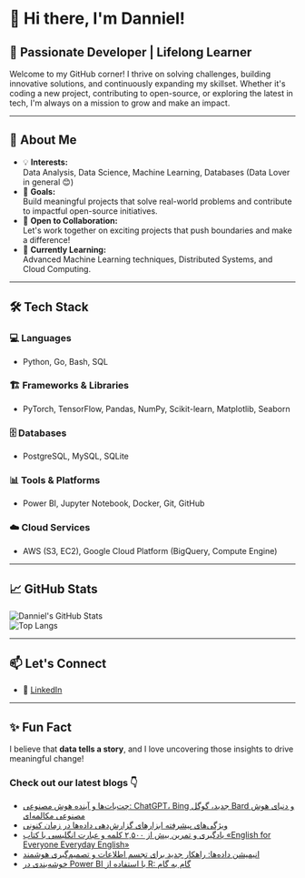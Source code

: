 # 👋 Hi there, I'm Danniel!

## 🚀 Passionate Developer | Lifelong Learner

Welcome to my GitHub corner! I thrive on solving challenges, building innovative solutions, and continuously expanding my skillset. Whether it's coding a new project, contributing to open-source, or exploring the latest in tech, I'm always on a mission to grow and make an impact.

---

## 🌟 About Me

- 💡 **Interests:**  
  Data Analysis, Data Science, Machine Learning, Databases (Data Lover in general 😊)  
- 🎯 **Goals:**  
  Build meaningful projects that solve real-world problems and contribute to impactful open-source initiatives.  
- 🤝 **Open to Collaboration:**  
  Let's work together on exciting projects that push boundaries and make a difference!  
- 🌱 **Currently Learning:**  
  Advanced Machine Learning techniques, Distributed Systems, and Cloud Computing.  

---

## 🛠️ Tech Stack

### 💻 Languages  
- Python, Go, Bash, SQL  

### 🏗️ Frameworks & Libraries  
- PyTorch, TensorFlow, Pandas, NumPy, Scikit-learn, Matplotlib, Seaborn  

### 🗄️ Databases  
- PostgreSQL, MySQL, SQLite  

### 📊 Tools & Platforms  
- Power BI, Jupyter Notebook, Docker, Git, GitHub  

### ☁️ Cloud Services  
- AWS (S3, EC2), Google Cloud Platform (BigQuery, Compute Engine)  

---

## 📈 GitHub Stats  

![Danniel's GitHub Stats](https://github-readme-stats.vercel.app/api?username=Danniel4ev&show_icons=true&theme=radical)  
![Top Langs](https://github-readme-stats.vercel.app/api/top-langs/?username=Danniel4ev&layout=compact&theme=radical)  

---

## 📫 Let's Connect  

- 💼 [LinkedIn]()

---

## ✨ Fun Fact  

I believe that **data tells a story**, and I love uncovering those insights to drive meaningful change!



### Check out our latest blogs 👇

<!-- BLOG-POST-LIST:START -->
- [چت‌بات‌ها و آینده هوش مصنوعی: ChatGPT، Bing جدید، گوگل Bard و دنیای هوش مصنوعی مکالمه‌ای](https://cyberuni.ir/blog/%DA%86%D8%AA%D8%A8%D8%A7%D8%AA%D9%87%D8%A7-%D9%88-%D8%A2%DB%8C%D9%86%D8%AF%D9%87-%D9%87%D9%88%D8%B4-%D9%85%D8%B5%D9%86%D9%88%D8%B9%DB%8C-chatgpt-bing-%D8%AC%D8%AF%DB%8C%D8%AF-%DA%AF%D9%88%DA%AF%D9%84-bard-%D9%88-%D8%AF%D9%86%DB%8C%D8%A7%DB%8C-%D9%87%D9%88%D8%B4-%D9%85%D8%B5%D9%86%D9%88%D8%B9%DB%8C-%D9%85%DA%A9%D8%A7%D9%84%D9%85%D9%87%D8%A7%DB%8C/)
- [ویژگی‌های پیشرفته ابزارهای گزارش‌دهی داده‌ها در زمان کنونی](https://cyberuni.ir/blog/%D9%88%DB%8C%DA%98%DA%AF%DB%8C%D9%87%D8%A7%DB%8C-%D9%BE%DB%8C%D8%B4%D8%B1%D9%81%D8%AA%D9%87-%D8%A7%D8%A8%D8%B2%D8%A7%D8%B1%D9%87%D8%A7%DB%8C-%DA%AF%D8%B2%D8%A7%D8%B1%D8%B4%D8%AF%D9%87%DB%8C-%D8%AF%D8%A7%D8%AF%D9%87%D9%87%D8%A7-%D8%AF%D8%B1-%D8%B2%D9%85%D8%A7%D9%86-%DA%A9%D9%86%D9%88%D9%86%DB%8C/)
- [یادگیری و تمرین بیش از ۲,۵۰۰ کلمه و عبارت انگلیسی با کتاب  «English for Everyone Everyday English»](https://cyberuni.ir/blog/%DB%8C%D8%A7%D8%AF%DA%AF%DB%8C%D8%B1%DB%8C-%D9%88-%D8%AA%D9%85%D8%B1%DB%8C%D9%86-%D8%A8%DB%8C%D8%B4-%D8%A7%D8%B2-%DB%B2%DB%B5%DB%B0%DB%B0-%DA%A9%D9%84%D9%85%D9%87-%D9%88-%D8%B9%D8%A8%D8%A7%D8%B1%D8%AA-%D8%A7%D9%86%DA%AF%D9%84%DB%8C%D8%B3%DB%8C-%D8%A8%D8%A7-%DA%A9%D8%AA%D8%A7%D8%A8-english-for-everyone-everyday-english/)
- [انیمیشن داده‌ها: راهکار جدید برای تجسم اطلاعات و تصمیم‌گیری هوشمند](https://cyberuni.ir/blog/%D8%A7%D9%86%DB%8C%D9%85%DB%8C%D8%B4%D9%86-%D8%AF%D8%A7%D8%AF%D9%87%D9%87%D8%A7-%D8%B1%D8%A7%D9%87%DA%A9%D8%A7%D8%B1-%D8%AC%D8%AF%DB%8C%D8%AF-%D8%A8%D8%B1%D8%A7%DB%8C-%D8%AA%D8%AC%D8%B3%D9%85-%D8%A7%D8%B7%D9%84%D8%A7%D8%B9%D8%A7%D8%AA-%D9%88-%D8%AA%D8%B5%D9%85%DB%8C%D9%85%DA%AF%DB%8C%D8%B1%DB%8C-%D9%87%D9%88%D8%B4%D9%85%D9%86%D8%AF/)
- [خوشه‌بندی در Power BI با استفاده از R: گام به گام](https://cyberuni.ir/blog/%D8%AE%D9%88%D8%B4%D9%87%D8%A8%D9%86%D8%AF%DB%8C-%D8%AF%D8%B1-power-bi-%D8%A8%D8%A7-%D8%A7%D8%B3%D8%AA%D9%81%D8%A7%D8%AF%D9%87-%D8%A7%D8%B2-r-%DA%AF%D8%A7%D9%85-%D8%A8%D9%87-%DA%AF%D8%A7%D9%85/)
<!-- BLOG-POST-LIST:END -->
